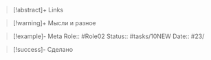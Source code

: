 > [!abstract]+ Links

> [!warning]+ Мысли и разное

> [!example]- Meta
> Role:: #Role02
> Status:: #tasks/10NEW 
> Date:: #23/

> [!success]- Сделано